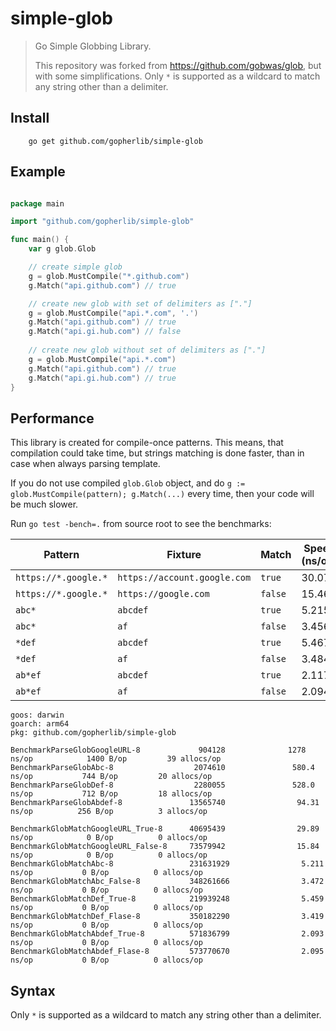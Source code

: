 # simple-glob

> Go Simple Globbing Library.
> 
> This repository was forked from https://github.com/gobwas/glob, but with some simplifications.
> Only `*` is supported as a wildcard to match any string other than a delimiter.

## Install

```shell
    go get github.com/gopherlib/simple-glob
```

## Example

```go

package main

import "github.com/gopherlib/simple-glob"

func main() {
	var g glob.Glob

	// create simple glob
	g = glob.MustCompile("*.github.com")
	g.Match("api.github.com") // true

	// create new glob with set of delimiters as ["."]
	g = glob.MustCompile("api.*.com", '.')
	g.Match("api.github.com") // true
	g.Match("api.gi.hub.com") // false
	
	// create new glob without set of delimiters as ["."]
	g = glob.MustCompile("api.*.com")
	g.Match("api.github.com") // true
	g.Match("api.gi.hub.com") // true
}

```

## Performance

This library is created for compile-once patterns. This means, that compilation could take time, but
strings matching is done faster, than in case when always parsing template.

If you do not use compiled `glob.Glob` object, and do `g := glob.MustCompile(pattern); g.Match(...)` every time, then
your code will be much slower.

Run `go test -bench=.` from source root to see the benchmarks:

| Pattern              | Fixture                      | Match   | Speed (ns/op) |
|----------------------|------------------------------|---------|---------------|
| `https://*.google.*` | `https://account.google.com` | `true`  | 30.07         |
| `https://*.google.*` | `https://google.com`         | `false` | 15.46         |
| `abc*`               | `abcdef`                     | `true`  | 5.215         |
| `abc*`               | `af`                         | `false` | 3.456         |
| `*def`               | `abcdef`                     | `true`  | 5.467         |
| `*def`               | `af`                         | `false` | 3.484         |
| `ab*ef`              | `abcdef`                     | `true`  | 2.117         |
| `ab*ef`              | `af`                         | `false` | 2.094         |

```text
goos: darwin
goarch: arm64
pkg: github.com/gopherlib/simple-glob

BenchmarkParseGlobGoogleURL-8             904128              1278 ns/op            1400 B/op         39 allocs/op
BenchmarkParseGlobAbc-8                  2074610               580.4 ns/op           744 B/op         20 allocs/op
BenchmarkParseGlobDef-8                  2280055               528.0 ns/op           712 B/op         18 allocs/op
BenchmarkParseGlobAbdef-8               13565740                94.31 ns/op          256 B/op          3 allocs/op

BenchmarkGlobMatchGoogleURL_True-8      40695439                29.89 ns/op            0 B/op          0 allocs/op
BenchmarkGlobMatchGoogleURL_False-8     73579942                15.84 ns/op            0 B/op          0 allocs/op
BenchmarkGlobMatchAbc-8                 231631929                5.211 ns/op           0 B/op          0 allocs/op
BenchmarkGlobMatchAbc_False-8           348261666                3.472 ns/op           0 B/op          0 allocs/op
BenchmarkGlobMatchDef_True-8            219939248                5.459 ns/op           0 B/op          0 allocs/op
BenchmarkGlobMatchDef_Flase-8           350182290                3.419 ns/op           0 B/op          0 allocs/op
BenchmarkGlobMatchAbdef_True-8          571836799                2.093 ns/op           0 B/op          0 allocs/op
BenchmarkGlobMatchAbdef_Flase-8         573770670                2.095 ns/op           0 B/op          0 allocs/op
```

## Syntax

Only `*` is supported as a wildcard to match any string other than a delimiter.

